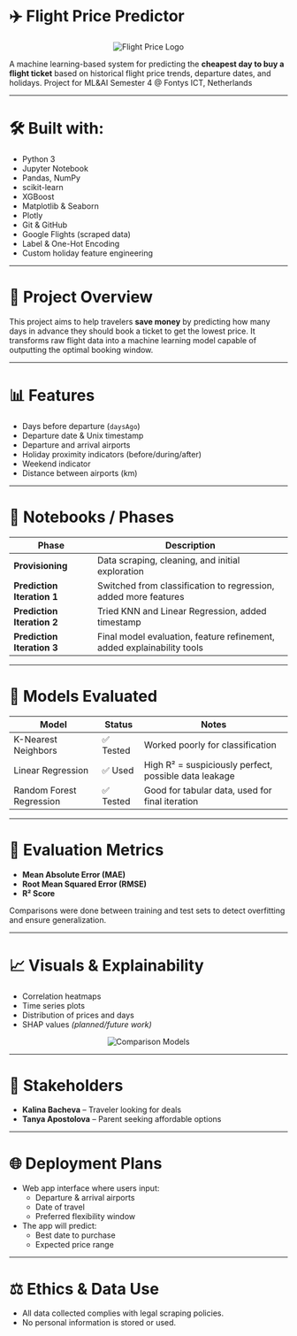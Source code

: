 # ✈️ Flight Price Predictor

<p align="center">
  <img src="https://i.ibb.co/bxS53jh/SCR-20250425-oyxh.jpg" alt="Flight Price Logo" />
</p>

A machine learning-based system for predicting the **cheapest day to buy a flight ticket** based on historical flight price trends, departure dates, and holidays.
Project for ML&AI Semester 4 @ Fontys ICT, Netherlands

---

# 🛠 Built with:

- Python 3
- Jupyter Notebook
- Pandas, NumPy
- scikit-learn
- XGBoost
- Matplotlib & Seaborn
- Plotly
- Git & GitHub
- Google Flights (scraped data)
- Label & One-Hot Encoding
- Custom holiday feature engineering

---

# 🧠 Project Overview

This project aims to help travelers **save money** by predicting how many days in advance they should book a ticket to get the lowest price. It transforms raw flight data into a machine learning model capable of outputting the optimal booking window.

---

# 📊 Features

- Days before departure (`daysAgo`)
- Departure date & Unix timestamp
- Departure and arrival airports
- Holiday proximity indicators (before/during/after)
- Weekend indicator
- Distance between airports (km)

---

# 📘 Notebooks / Phases

| Phase                      | Description                                                            |
| -------------------------- | ---------------------------------------------------------------------- |
| **Provisioning**           | Data scraping, cleaning, and initial exploration                       |
| **Prediction Iteration 1** | Switched from classification to regression, added more features        |
| **Prediction Iteration 2** | Tried KNN and Linear Regression, added timestamp                       |
| **Prediction Iteration 3** | Final model evaluation, feature refinement, added explainability tools |

---

# 🤖 Models Evaluated

| Model                    | Status    | Notes                                                 |
| ------------------------ | --------- | ----------------------------------------------------- |
| K-Nearest Neighbors      | ✅ Tested | Worked poorly for classification                      |
| Linear Regression        | ✅ Used   | High R² = suspiciously perfect, possible data leakage |
| Random Forest Regression | ✅ Tested | Good for tabular data, used for final iteration       |

---

# 📏 Evaluation Metrics

- **Mean Absolute Error (MAE)**
- **Root Mean Squared Error (RMSE)**
- **R² Score**

Comparisons were done between training and test sets to detect overfitting and ensure generalization.

---

# 📈 Visuals & Explainability

- Correlation heatmaps
- Time series plots
- Distribution of prices and days
- SHAP values _(planned/future work)_

<p align="center">
  <img src="https://i.ibb.co/5WXk1KXT/comparison.png" alt="Comparison Models"/>
</p>

---

# 👤 Stakeholders

- **Kalina Bacheva** – Traveler looking for deals
- **Tanya Apostolova** – Parent seeking affordable options

---

# 🌐 Deployment Plans

- Web app interface where users input:
  - Departure & arrival airports
  - Date of travel
  - Preferred flexibility window
- The app will predict:
  - Best date to purchase
  - Expected price range

---

# ⚖️ Ethics & Data Use

- All data collected complies with legal scraping policies.
- No personal information is stored or used.
